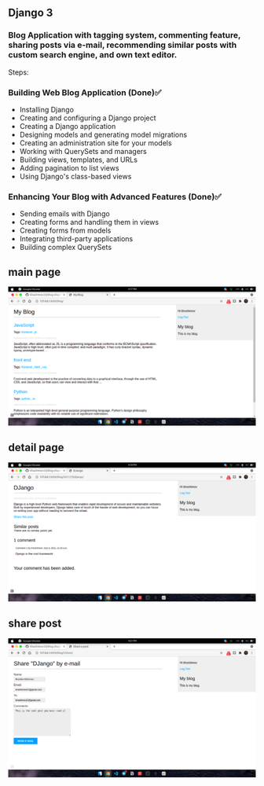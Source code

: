 ## Django 3
### Blog Application with tagging system, commenting feature, sharing posts via e-mail, recommending similar posts with custom search engine, and own text editor.

Steps:
### Building Web Blog Application (Done)✅
- Installing Django
- Creating and configuring a Django project
- Creating a Django application
- Designing models and generating model migrations
- Creating an administration site for your models
- Working with QuerySets and managers
- Building views, templates, and URLs
- Adding pagination to list views
- Using Django's class-based views

### Enhancing Your Blog with Advanced Features  (Done)✅
- Sending emails with Django
- Creating forms and handling them in views
- Creating forms from models
- Integrating third-party applications
- Building complex QuerySets

## main page
![](photos/my-blog-with-auth.png)
## detail page
![](photos/detail-page.png)
## share post
![](photos/share-post.png)
